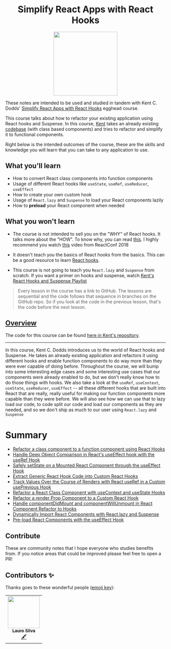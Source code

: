 <h1 align="center"><a href="https://egghead.io/courses/simplify-react-apps-with-react-hooks"></a>Simplify React Apps with React Hooks</h1>

<p align="center"><img src="https://d2eip9sf3oo6c2.cloudfront.net/series/square_covers/000/000/263/full/EGH_SimplifyHooks_Final.png" width="200"></p>

These notes are intended to be used and studied in tandem with Kent C. Dodds' [Simplify React Apps with React Hooks](https://egghead.io/courses/simplify-react-apps-with-react-hooks) egghead course.

This course talks about how to refactor your existing application using React hooks and Suspense. In this course, [Kent](https://egghead.io/instructors/kent-c-dodds) takes an already existing [codebase](https://github.com/kentcdodds/react-github-profile) (with class based components) and tries to refactor and simplify it to functional components.

Right below is the intended outcomes of the course, these are the skills and knowledge you will learn that you can take to any application to use.

## What you'll learn

- How to convert React class components into function components
- Usage of different React hooks like `useState`, `useRef`, `useReducer`, `useEffect`
- How to create your own custom hook
- Usage of `React.lazy` and `Suspense` to load your React components lazily
- How to __preload__ your React component when needed

## What you won't learn

- The course is not intended to sell you on the "WHY" of React hooks. It talks more about the "HOW". To know why, you can read [this](https://reactjs.org/hooks). I highly recommend you watch [this](https://www.youtube.com/watch?v=dpw9EHDh2bM) video from ReactConf 2018
- It doesn't teach you the basics of React hooks from the basics. This can be a good resource to learn [React hooks](https://egghead.io/courses/reusable-state-and-effects-with-react-hooks).

- This course is not going to teach you `React.lazy` and `Suspense` from scratch. If you want a primer on hooks and suspense, watch [Kent's React Hooks and Suspense Playlist](https://egghead.io/playlists/react-hooks-and-suspense-650307f2)

>Every lesson in the course has a link to GitHub. The lessons are sequential and the code follows that sequence in branches on the GitHub repo. So if you look at the code in the previous lesson, that's the code before the next lesson.

## [Overview](https://egghead.io/courses/simplify-react-apps-with-react-hooks)

The code for this course can be found [here in Kent's repository](https://github.com/kentcdodds/react-github-profile).

---

In this course, Kent C. Dodds introduces us to the world of React hooks and Suspense. He takes an already existing application and refactors it using different hooks and enable function components to do way more than they were ever capable of doing before. Throughout the course, we will bump into some interesting edge cases and some interesting use cases that our components were already enabled to do, but we don't really know how to do those things with hooks.
We also take a look at the `useRef`, `useContext`, `useState`, `useReducer`, `useEffect` -- all these different hooks that are built into React that are really, really useful for making our function components more capable than they were before.
We will also see how we can use that to lazy load our code, to code split our code and load our components as they are needed, and so we don't ship as much to our user using `React.lazy` and `Suspense`

# Summary

- [Refactor a class component to a function component using React Hooks](notes/javascript-intro-to-advanced-javascript-foundations.md)
- [Handle Deep Object Comparison in React's useEffect hook with the useRef Hook](notes/javascript-working-with-primitive-types.md)
- [Safely setState on a Mounted React Component through the useEffect Hook](notes/javascript-autoboxing-primitive-types-in-javascript.md)
- [Extract Generic React Hook Code into Custom React Hooks](notes/javascript-understanding-prototypal-inheritance-within-javascript.md)
- [Track Values Over the Course of Renders with React useRef in a Custom usePrevious Hook](notes/javascript-understanding-the-difference-between-prototype-and-__proto__-in-javascript.md)
- [Refactor a React Class Component with useContext and useState Hooks](notes/javascript-working-with-var-let-const-and-block-scopes.md)
- [Refactor a render Prop Component to a Custom React Hook](notes/javascript-implicit-binding-of-the-this-keyword.md)
- [Handle componentDidMount and componentWillUnmount in React Component Refactor to Hooks](notes/javascript-arrow-functions-and-lexical-scoping-this.md)
- [Dynamically Import React Components with React.lazy and Suspense](notes/javascript-explicit-binding-of-the-this-keyword.md)
- [Pre-load React Components with the useEffect Hook](notes/javascript-private-variables-with-iifes.md)


## Contribute

These are community notes that I hope everyone who studies benefits from. If you notice areas that could be improved please feel free to open a PR!

## Contributors ✨

Thanks goes to these wonderful people ([emoji key](https://allcontributors.org/docs/en/emoji-key)):

<table>
  <tr>
    <td align="center"><a href="https://github.com/laurosilvacom"><img src="https://avatars1.githubusercontent.com/u/57044804?s=460&u=207ca2dcd61ac35eaa300c12dabcd9477a3a5600&v=4" width="100px;" alt=""/><br /><sub><b>Lauro Silva</b></sub></a><br /><a href="#content-helmutgranda" title="Content">🖋</a></td>
  </tr>
</table>
